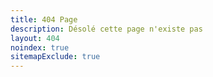 ```yaml
---
title: 404 Page
description: Désolé cette page n'existe pas
layout: 404
noindex: true
sitemapExclude: true
---
```

